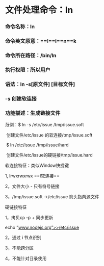 #  文件处理命令：ln

### 命令名称：ln

### 命令英文原意：==l==i==n==k

### 命令所在路径：/bin/ln

### 执行权限：所以用户

### 语法：ln -s[原文件] [目标文件]

###                        -s  创建软连接

### 功能描述：生成链接文件

范例：$ ln -s /etc/issue /tmp/issue.soft

​            创建文件/etc/issue 的软连接/tmp/issue.soft

​            $ ln /etc/issue /tmp/issue/hard

​             创建文件/etc/issue的硬链接/tmp/issue.hard

软连接特征：类似Window快捷键

1, lrwxrwxrwx         ==l软连接==

2，文件大小 - 只有符号链接

3，/tmp/issue.soft ->/etc/issue   箭头指向源文件

硬链接特征

1，拷贝cp -p + 同步更新

echo “www.nodejs.org”>>/etc/issue

2，通过 i 节点识别

3，不能跨分区

4，不能针对目录使用


